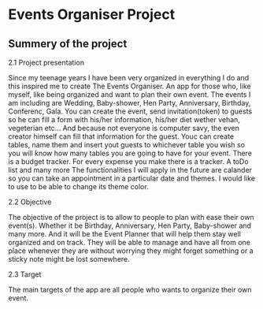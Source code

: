 # Events Organiser Project

## Summery of the project

2.1 Project presentation

Since my teenage years I have been very organized in everything I do and this inspired me to create The
Events Organiser. An app for those who, like myself, like being organized and want to plan their own event. 
The events I am including are Wedding, Baby-shower, Hen Party,
Anniversary, Birthday, Conferenc, Gala. 
You can create the event, send invitation(token) to guests so he can fill a form with his/her information, his/her diet
wether vehan, vegeterian etc... And because not everyone is computer savy, the even creator himself can fill 
that information for the guest. Youc can create tables, name them and insert yout guests to whichever table you wish
so you will know how many tables you are going to have for your event. There is a budget tracker. For every expense you make
there is a tracker. A toDo list and many more
The functionalities I will apply in the future are calander so you can take an appointment in a particular date and themes. 
I would like to use to be able to change its theme color.

2.2 Objective

The objective of the project is to allow to people to plan with ease their own event(s). Whether it be
Birthday, Anniversary, Hen Party, Baby-shower and many more. And it will be the Event Planner that
will help them stay well organized and on track. They will be able to manage and have all from one
place whenever they are without worrying they might forget something or a sticky note might be lost
somewhere.

2.3 Target

The main targets of the app are all people who wants to organize their own event.
